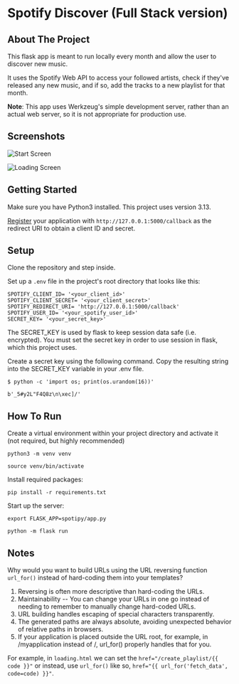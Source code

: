 # Spotify Discover (Full Stack version)

## About The Project
This flask app is meant to run locally every month and allow the user to discover new music.

It uses the Spotify Web API to access your followed artists, check if they've released any new music, and if so, add the tracks to a new playlist for that month.

**Note**: This app uses Werkzeug's simple development server, rather than an actual web server, so it is not appropriate for production use. 

## Screenshots
![Start Screen](/spotipy/screenshots/start.png)

![Loading Screen](/spotipy/screenshots/loading.png)


## Getting Started

Make sure you have Python3 installed. This project uses version 3.13.

[Register](https://developer.spotify.com/documentation/general/guides/authorization/app-settings/) your application with ``http://127.0.0.1:5000/callback`` as the redirect URI to obtain a client ID and secret.

## Setup

Clone the repository and step inside.

Set up a `.env` file in the project's root directory that looks like this:

```
SPOTIFY_CLIENT_ID= '<your_client_id>'
SPOTIFY_CLIENT_SECRET= '<your_client_secret>'
SPOTIFY_REDIRECT_URI= 'http://127.0.0.1:5000/callback'
SPOTIFY_USER_ID= '<your_spotify_user_id>'
SECRET_KEY= '<your_secret_key>'
```
The SECRET_KEY is used by flask to keep session data safe (i.e. encrypted). You must set the secret key in order to use session in flask, which this project uses.

Create a secret key using the following command. Copy the resulting string into the SECRET_KEY variable in your .env file.
```
$ python -c 'import os; print(os.urandom(16))'

b'_5#y2L"F4Q8z\n\xec]/'
```

## How To Run

Create a virtual environment within your project directory and activate it (not required, but highly recommended)
```
python3 -m venv venv
```
```
source venv/bin/activate
```

Install required packages:
```
pip install -r requirements.txt
```

Start up the server:
```
export FLASK_APP=spotipy/app.py

python -m flask run
```

## Notes

Why would you want to build URLs using the URL reversing function `url_for()` instead of hard-coding them into your templates?

1. Reversing is often more descriptive than hard-coding the URLs.
2. Maintainability -- You can change your URLs in one go instead of needing to remember to manually change hard-coded URLs. 
3. URL building handles escaping of special characters transparently.
4. The generated paths are always absolute, avoiding unexpected behavior of relative paths in browsers.
5. If your application is placed outside the URL root, for example, in /myapplication instead of /, url_for() properly handles that for you.

For example, in `loading.html` we can set the `href="/create_playlist/{{ code }}"` or instead, use `url_for()` like so, `href="{{ url_for('fetch_data', code=code) }}"`.
